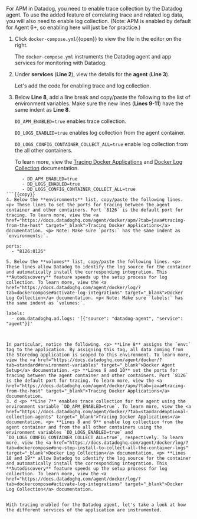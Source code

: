 For APM in Datadog, you need to enable trace collection by the Datadog agent. To use the added feature of correlating trace and related log data, you will also need to enable log collection. (Note: APM is enabled by default for Agent 6+, so enabling here will just be for practice.) 

1.  Click `docker-compose.yml`{{open}} to view the file in the editor on the right. <p> The `docker-compose.yml` instruments the Datadog agent and app services for monitoring with Datadog. 
2. Under **services** (**Line 2**), view the details for the **agent** (**Line 3**). <p> Let's add the code for enabling trace and log collection.
3. Below **Line 8**, add a line break and copy/paste the following to the list of environment variables. Make sure the new lines (**Lines 9-11**) have the same indent as **Line 8**. <p> `DD_APM_ENABLED=true` enables trace collection. <p> `DD_LOGS_ENABLED=true` enables log collection from the agent container. <p> `DD_LOGS_CONFIG_CONTAINER_COLLECT_ALL=true` enable log collection from the all other containers. <p> To learn more, view the <a href="https://docs.datadoghq.com/agent/docker/?tab=standard#optional-collection-agents" target="_blank">Tracing Docker Applications</a> and <a href="https://docs.datadoghq.com/agent/docker/log/?tab=dockercompose#one-step-install-to-collect-all-the-container-logs" target="_blank">Docker Log Collection</a> documentation.
```
      - DD_APM_ENABLED=true
      - DD_LOGS_ENABLED=true
      - DD_LOGS_CONFIG_CONTAINER_COLLECT_ALL=true
```{{copy}}
4. Below the **environments** list, copy/paste the following lines. <p> These lines to set the ports for tracing between the agent container and other containers. Port `8126` is the default port for tracing. To learn more, view the <a href="https://docs.datadoghq.com/agent/docker/apm/?tab=java#tracing-from-the-host" target="_blank">Tracing Docker Applications</a> documentation. <p> Note: Make sure `ports:` has the same indent as `environments:`.
```
    ports:
      - "8126:8126"
```{{copy}}
5. Below the **volumes** list, copy/paste the following lines. <p> These lines allow Datadog to identify the log source for the container and automatically install the corresponding integration. This **Autodiscovery** feature speeds up the setup process for log collection. To learn more, view the <a href="https://docs.datadoghq.com/agent/docker/log/?tab=dockercompose#activate-log-integrations" target="_blank">Docker Log Collection</a> documentation. <p> Note: Make sure `labels:` has the same indent as `volumes:`.
```
    labels:
      - com.datadoghq.ad.logs: '[{"source": "datadog-agent", "service": "agent"}]'
```{{copy}}


In particular, notice the following. <p> **Line 8** assigns the `env:` tag to the application. By assigning this tag, all data coming from the Storedog application is scoped to this environment. To learn more, view the <a href="https://docs.datadoghq.com/agent/docker/?tab=standard#environment-variables" target="_blank">Docker Agent Setup</a> documentation. <p> **Lines 9 and 10** set the ports for tracing between the agent container and other containers. Port `8126` is the default port for tracing. To learn more, view the <a href="https://docs.datadoghq.com/agent/docker/apm/?tab=java#tracing-from-the-host" target="_blank">Tracing Docker Applications</a> documentation.
3. d <p> **Line 7** enables trace collection for the agent using the environment variable `DD_APM_ENABLED=true`. To learn more, view the <a href="https://docs.datadoghq.com/agent/docker/?tab=standard#optional-collection-agents" target="_blank">Tracing Docker Applications</a> documentation. <p> **Lines 8 and 9** enable log collection from the agent container and from the all other containers using the environment variables `DD_LOGS_ENABLED=true` and `DD_LOGS_CONFIG_CONTAINER_COLLECT_ALL=true`, respectively. To learn more, view the <a href="https://docs.datadoghq.com/agent/docker/log/?tab=dockercompose#one-step-install-to-collect-all-the-container-logs" target="_blank">Docker Log Collection</a> documentation. <p> **Lines 18 and 19** allow Datadog to identify the log source for the container and automatically install the corresponding integration. This **Autodiscovery** feature speeds up the setup process for log collection. To learn more, view the <a href="https://docs.datadoghq.com/agent/docker/log/?tab=dockercompose#activate-log-integrations" target="_blank">Docker Log Collection</a> documentation.
 

With tracing enabled for the Datadog agent, let's take a look at how the different services of the application are instrumented.
